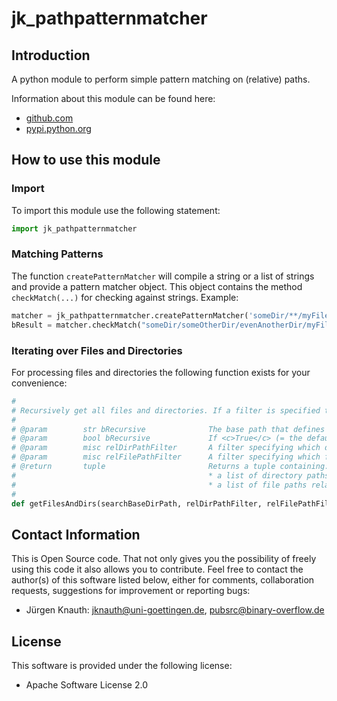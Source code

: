 jk_pathpatternmatcher
=====================

Introduction
------------

A python module to perform simple pattern matching on (relative) paths.

Information about this module can be found here:

* [github.com](https://github.com/jkpubsrc/python-module-jk-pathpatternmatcher)
* [pypi.python.org](https://pypi.python.org/pypi/jk_pathpatternmatcher)

How to use this module
----------------------

### Import

To import this module use the following statement:

```python
import jk_pathpatternmatcher
```

### Matching Patterns

The function ```createPatternMatcher``` will compile a string or a list of strings and provide a pattern matcher object.
This object contains the method ```checkMatch(...)``` for checking against strings. Example:

```python
matcher = jk_pathpatternmatcher.createPatternMatcher('someDir/**/myFile.*.txt')
bResult = matcher.checkMatch("someDir/someOtherDir/evenAnotherDir/myFile.extra.txt')
```

### Iterating over Files and Directories

For processing files and directories the following function exists for your convenience:

```python
#
# Recursively get all files and directories. If a filter is specified the filter is taken into account.
#
# @param		str bRecursive				The base path that defines the starting point for the search.
# @param		bool bRecursive				If <c>True</c> (= the default) a recursive search will be performed.
# @param		misc relDirPathFilter		A filter specifying which directories to ignore.
# @param		misc relFilePathFilter		A filter specifying which files to ignore.
# @return		tuple						Returns a tuple containing:
#											* a list of directory paths relative to the search base directory
#											* a list of file paths relative to the search base directory
#
def getFilesAndDirs(searchBaseDirPath, relDirPathFilter, relFilePathFilter, bRecursive = True)
```

Contact Information
-------------------

This is Open Source code. That not only gives you the possibility of freely using this code it also
allows you to contribute. Feel free to contact the author(s) of this software listed below, either
for comments, collaboration requests, suggestions for improvement or reporting bugs:

* Jürgen Knauth: jknauth@uni-goettingen.de, pubsrc@binary-overflow.de

License
-------

This software is provided under the following license:

* Apache Software License 2.0

